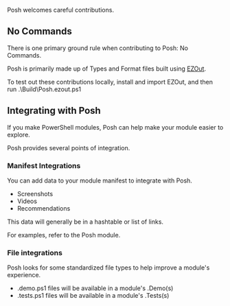Posh welcomes careful contributions.

## No Commands

There is one primary ground rule when contributing to Posh:  No Commands.

Posh is primarily made up of Types and Format files built using [EZOut](https://github.com/StartAutomating/EZOut).

To test out these contributions locally, install and import EZOut, and then run .\Build\Posh.ezout.ps1

## Integrating with Posh

If you make PowerShell modules, Posh can help make your module easier to explore.

Posh provides several points of integration.

### Manifest Integrations

You can add data to your module manifest to integrate with Posh.

* Screenshots
* Videos
* Recommendations

This data will generally be in a hashtable or list of links.

For examples, refer to the Posh module.

### File integrations

Posh looks for some standardized file types to help improve a module's experience.

* .demo.ps1 files will be available in a module's .Demo(s)
* .tests.ps1 files will be available in a module's .Tests(s)
